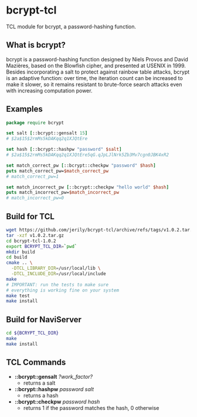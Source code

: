 # bcrypt-tcl

TCL module for bcrypt, a password-hashing function.

## What is bcrypt?

bcrypt is a password-hashing function designed by Niels Provos
and David Mazières, based on the Blowfish cipher, and presented
at USENIX in 1999. Besides incorporating a salt to protect against
rainbow table attacks, bcrypt is an adaptive function: over time,
the iteration count can be increased to make it slower,
so it remains resistant to brute-force search attacks even with
increasing computation power.

## Examples

```tcl
package require bcrypt

set salt [::bcrypt::gensalt 15]
# $2a$15$2rmMs5kDAKqq2q1XJQtEre

set hash [::bcrypt::hashpw "password" $salt]
# $2a$15$2rmMs5kDAKqq2q1XJQtEre5qG.qJpLJlNrk5Zb3Mv7cgn0JBK4xR2

set match_correct_pw [::bcrypt::checkpw "password" $hash]
puts match_correct_pw=$match_correct_pw
# match_correct_pw=1

set match_incorrect_pw [::bcrypt::checkpw "hello world" $hash]
puts match_incorrect_pw=$match_incorrect_pw
# match_incorrect_pw=0

```

## Build for TCL
    
```bash
wget https://github.com/jerily/bcrypt-tcl/archive/refs/tags/v1.0.2.tar.gz
tar -xzf v1.0.2.tar.gz
cd bcrypt-tcl-1.0.2
export BCRYPT_TCL_DIR=`pwd`
mkdir build
cd build
cmake .. \
  -DTCL_LIBRARY_DIR=/usr/local/lib \
  -DTCL_INCLUDE_DIR=/usr/local/include
make
# IMPORTANT: run the tests to make sure
# everything is working fine on your system
make test
make install
```

## Build for NaviServer

```bash
cd ${BCRYPT_TCL_DIR}
make
make install
```


## TCL Commands

* **::bcrypt::gensalt** *?work_factor?*
  - returns a salt
* **::bcrypt::hashpw** *password salt*
  - returns a hash
* **::bcrypt::checkpw** *password hash*
  - returns 1 if the password matches the hash, 0 otherwise
